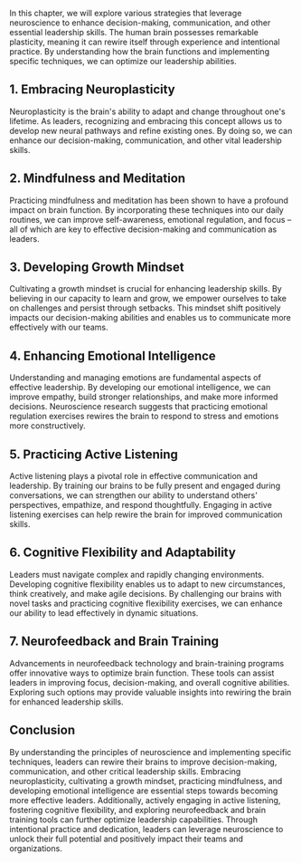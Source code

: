 
In this chapter, we will explore various strategies that leverage neuroscience to enhance decision-making, communication, and other essential leadership skills. The human brain possesses remarkable plasticity, meaning it can rewire itself through experience and intentional practice. By understanding how the brain functions and implementing specific techniques, we can optimize our leadership abilities.

## 1\. Embracing Neuroplasticity

Neuroplasticity is the brain's ability to adapt and change throughout one's lifetime. As leaders, recognizing and embracing this concept allows us to develop new neural pathways and refine existing ones. By doing so, we can enhance our decision-making, communication, and other vital leadership skills.

## 2\. Mindfulness and Meditation

Practicing mindfulness and meditation has been shown to have a profound impact on brain function. By incorporating these techniques into our daily routines, we can improve self-awareness, emotional regulation, and focus – all of which are key to effective decision-making and communication as leaders.

## 3\. Developing Growth Mindset

Cultivating a growth mindset is crucial for enhancing leadership skills. By believing in our capacity to learn and grow, we empower ourselves to take on challenges and persist through setbacks. This mindset shift positively impacts our decision-making abilities and enables us to communicate more effectively with our teams.

## 4\. Enhancing Emotional Intelligence

Understanding and managing emotions are fundamental aspects of effective leadership. By developing our emotional intelligence, we can improve empathy, build stronger relationships, and make more informed decisions. Neuroscience research suggests that practicing emotional regulation exercises rewires the brain to respond to stress and emotions more constructively.

## 5\. Practicing Active Listening

Active listening plays a pivotal role in effective communication and leadership. By training our brains to be fully present and engaged during conversations, we can strengthen our ability to understand others' perspectives, empathize, and respond thoughtfully. Engaging in active listening exercises can help rewire the brain for improved communication skills.

## 6\. Cognitive Flexibility and Adaptability

Leaders must navigate complex and rapidly changing environments. Developing cognitive flexibility enables us to adapt to new circumstances, think creatively, and make agile decisions. By challenging our brains with novel tasks and practicing cognitive flexibility exercises, we can enhance our ability to lead effectively in dynamic situations.

## 7\. Neurofeedback and Brain Training

Advancements in neurofeedback technology and brain-training programs offer innovative ways to optimize brain function. These tools can assist leaders in improving focus, decision-making, and overall cognitive abilities. Exploring such options may provide valuable insights into rewiring the brain for enhanced leadership skills.

## Conclusion

By understanding the principles of neuroscience and implementing specific techniques, leaders can rewire their brains to improve decision-making, communication, and other critical leadership skills. Embracing neuroplasticity, cultivating a growth mindset, practicing mindfulness, and developing emotional intelligence are essential steps towards becoming more effective leaders. Additionally, actively engaging in active listening, fostering cognitive flexibility, and exploring neurofeedback and brain training tools can further optimize leadership capabilities. Through intentional practice and dedication, leaders can leverage neuroscience to unlock their full potential and positively impact their teams and organizations.
